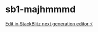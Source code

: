 # sb1-majhmmmd

[Edit in StackBlitz next generation editor ⚡️](https://stackblitz.com/~/github.com/Mulo-freepal/sb1-majhmmmd)